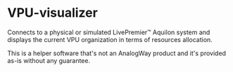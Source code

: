 # VPU-visualizer

Connects to a physical or simulated LivePremier™ Aquilon system and displays the current VPU organization in terms of resources allocation.

This is a helper software that's not an AnalogWay product and it's provided as-is without any guarantee.
